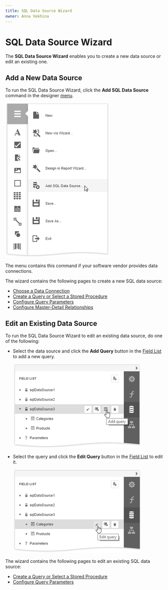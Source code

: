 ```yaml
---
title: SQL Data Source Wizard
owner: Anna Vekhina
---
```


# SQL Data Source Wizard

The **SQL Data Source Wizard** enables you to create a new data source or edit an existing one. 

## Add a New Data Source

To run the SQL Data Source Wizard, click the **Add SQL Data Source** command in the designer [menu](menu.md).

![](../../../images/eurd-web-add-sql-data-source-menu.png) 

The menu contains this command if your software vendor provides data connections.

The wizard contains the following pages to create a new SQL data source:

* [Choose a Data Connection](report-wizard/data-bound-report/choose-a-data-connection.md)
* [Create a Query or Select a Stored Procedure](report-wizard/data-bound-report/create-a-query-or-select-a-stored-procedure.md)
* [Configure Query Parameters](report-wizard/data-bound-report/configure-query-parameters.md)
* [Configure Master-Detail Relationships](report-wizard/data-bound-report/configure-master-detail-relationships.md)


## Edit an Existing Data Source

To run the SQL Data Source Wizard to edit an existing data source, do one of the following:

* Select the data source and click the **Add Query** button in the [Field List](ui-panels/field-list.md) to add a new query.

    ![](../../../images/eurd-web-sql-ds-wizard-add-query.png)

* Select the query and click the **Edit Query** button in the [Field List](ui-panels/field-list.md) to edit it.

    ![](../../../images/eurd-web-sql-ds-wizard-edit-query.png)

The wizard contains the following pages to edit an existing SQL data source:

* [Create a Query or Select a Stored Procedure](sql-data-source-wizard/create-a-query-or-select-a-stored-procedure.md)
* [Configure Query Parameters](report-wizard/data-bound-report/configure-query-parameters.md)